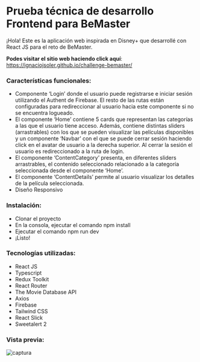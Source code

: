 # Prueba técnica de desarrollo Frontend para BeMaster

¡Hola! Este es la aplicación web inspirada en Disney+ que desarrollé con React JS para el reto de BeMaster.

**Podes visitar el sitio web haciendo click aquí**: https://ignaciojsoler.github.io/challenge-bemaster/

### Características funcionales:
- Componente ‘Login’ donde el usuario puede registrarse e iniciar sesión utilizando el Authent de Firebase. El resto de las rutas están configuradas para redireccionar al usuario hacia este componente si no se encuentra logueado.
- El componente ‘Home’ contiene 5 cards que representan las categorías a las que el usuario tiene acceso. Además, contiene distintas sliders (arrastrables) con los que se pueden visualizar las películas disponibles y un componente ‘Navbar’ con el que se puede cerrar sesión haciendo click en el avatar de usuario a la derecha superior. Al cerrar la sesión el usuario es redireccionado a la ruta de login.
- El componente ‘ContentCategory’ presenta, en diferentes sliders arrastrables, el contenido seleccionado relacionado a la categoría seleccionada desde el componente ‘Home’.
- El componente ‘ContentDetails’ permite al usuario visualizar los detalles de la película seleccionada.
- Diseño Responsivo

### Instalación:
- Clonar el proyecto
- En la consola, ejecutar el comando npm install
- Ejecutar el comando npm run dev
- ¡Listo!

### Tecnologías utilizadas:
- React JS
- Typescript
- Redux Toolkit
- React Router
- The Movie Database API
- Axios
- Firebase
- Tailwind CSS
- React Slick
- Sweetalert 2

### Vista previa:
![captura](https://user-images.githubusercontent.com/70725223/185155674-76b4ec2d-b154-4e56-9b60-55df4ca71164.png)

